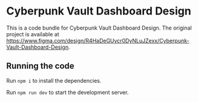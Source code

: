 
  # Cyberpunk Vault Dashboard Design

  This is a code bundle for Cyberpunk Vault Dashboard Design. The original project is available at https://www.figma.com/design/R4HaDeGUycr0DyNLuJZexx/Cyberpunk-Vault-Dashboard-Design.

  ## Running the code

  Run `npm i` to install the dependencies.

  Run `npm run dev` to start the development server.
  
